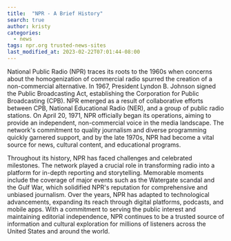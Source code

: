 ```yaml
---
title:  "NPR - A Brief History"
search: true
author: kristy
categories: 
  - news
tags: npr.org trusted-news-sites
last_modified_at: 2023-02-22T07:01:44-08:00
---
```

National Public Radio (NPR) traces its roots to the 1960s when concerns about the homogenization of commercial radio spurred the creation of a non-commercial alternative. In 1967, President Lyndon B. Johnson signed the Public Broadcasting Act, establishing the Corporation for Public Broadcasting (CPB). NPR emerged as a result of collaborative efforts between CPB, National Educational Radio (NER), and a group of public radio stations. On April 20, 1971, NPR officially began its operations, aiming to provide an independent, non-commercial voice in the media landscape. The network's commitment to quality journalism and diverse programming quickly garnered support, and by the late 1970s, NPR had become a vital source for news, cultural content, and educational programs.

Throughout its history, NPR has faced challenges and celebrated milestones. The network played a crucial role in transforming radio into a platform for in-depth reporting and storytelling. Memorable moments include the coverage of major events such as the Watergate scandal and the Gulf War, which solidified NPR's reputation for comprehensive and unbiased journalism. Over the years, NPR has adapted to technological advancements, expanding its reach through digital platforms, podcasts, and mobile apps. With a commitment to serving the public interest and maintaining editorial independence, NPR continues to be a trusted source of information and cultural exploration for millions of listeners across the United States and around the world.